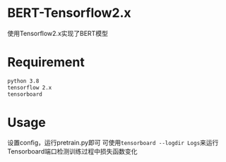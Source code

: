 # BERT-Tensorflow2.x

使用Tensorflow2.x实现了BERT模型

# Requirement
```bash
python 3.8
tensorflow 2.x
tensorboard
```

# Usage
设置config，运行pretrain.py即可
可使用`tensorboard --logdir Logs`来运行Tensorboard端口检测训练过程中损失函数变化
